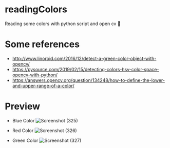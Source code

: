 # readingColors
Reading some colors with python script and open cv 🎨

# Some references
- http://www.linoroid.com/2016/12/detect-a-green-color-object-with-opencv/
- https://pysource.com/2019/02/15/detecting-colors-hsv-color-space-opencv-with-python/
- https://answers.opencv.org/question/134248/how-to-define-the-lower-and-upper-range-of-a-color/

# Preview

- Blue Color
![Screenshot (325)](https://user-images.githubusercontent.com/99522867/157425295-9f693c21-78c4-4798-91c8-a64e4b590655.png)

- Red Color
![Screenshot (326)](https://user-images.githubusercontent.com/99522867/157425498-c3b16fb3-ff86-42dc-9f19-d1df51138604.png)

- Green Color
![Screenshot (327)](https://user-images.githubusercontent.com/99522867/157425577-f9298478-6636-419a-bb27-b20a0ffa5408.png)
